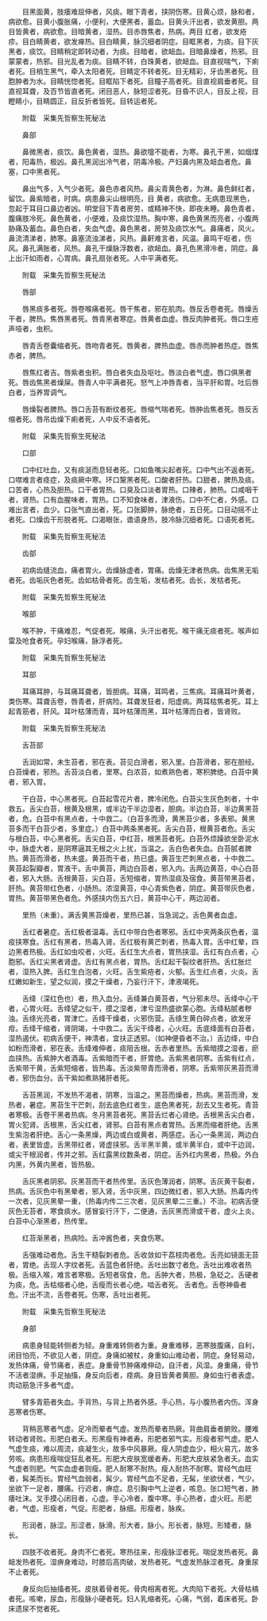 <!-- { "loadSidebar": true } -->
　　目黑面黄，肢痿难屈伸者，风痰。眼下青者，挟阴伤寒。目黄心烦，脉和者，病欲愈。目黄小腹胀痛，小便利，大便黑者，蓄血。目黄头汗出者，欲发黄胆。两目皆黄者，病欲愈。目暗黄者，湿热。目赤唇焦者，热病。两目 红者，欲发疮疹。目白睛黄者，欲发瘅热。目白睛黄，脉沉细者阴症。目眶黑者，为痰。目下灰黑者，痰饮。目睛稍定即转动者，为痰。目暗者，欲衄血。目暗鼻燥者，热邪。目蒙蒙者，热邪。目光乱者为痰。目睛不转，白珠黄者，欲衄血。目直视喘气，下痢者死。目梢生黑气，牵入太阳者死。目睛定不转者死。目无精彩，牙齿黑者死。目胞肿者为水。目睛恍惚者死。目眶陷下者死。目瞳子高者死。目直视肩垂者死。目直视耳聋，及百节皆直者死。闭目恶人，脉短涩者死。目昏不识人，目反上视，目瞪睛小，目睛圆正，目反折者皆死。目转运者死。

　　附载　采集先哲察生死秘法

　　鼻部

　　鼻微黑者，痰饮。鼻色黄者，湿热。鼻欲嚏不能者，为寒。鼻孔干黑，如烟煤者，阳毒热，极凶。鼻孔黑润出冷气者，阴毒冷极。产妇鼻内黑及衄血者危。鼻塞，口中黑者死。

　　鼻出气多，入气少者死。鼻色赤者风热。鼻尖青黄色者，为淋。鼻色鲜红者，留饮。鼻紫暗者，时病。病患鼻尖山根明亮，目 黄者，病欲愈。无病患现黑色，忽起于耳目口鼻边者凶。明堂目下青者房劳，或精神不快，即夜未睡。鼻色青者，腹痛肢冷死。鼻色黄者，小便难，及痰饮湿热。胸中寒，鼻色黄黑而亮者，小腹两胁痛及蓄血。鼻色白者，失血气虚。鼻色黑者，房劳及痰饮水气。鼻痛者，风火。鼻流清涕者，肺寒。鼻塞流浊涕者，风热。鼻鼾难言者，风温。鼻鸣干呕者，伤风。鼻孔满胀者，风热。鼻孔干燥脉浮数者，欲衄血。鼻孔色黑滑冷者，阴症。鼻上出汗如雨者，心胃病。鼻孔扇张者死。人中平满者死。

　　附载　采集先哲察生死秘法

　　唇部

　　唇黑痰多者死。唇卷喉痛者死。唇干焦者，邪在肌肉。唇反舌卷者死。唇燥舌干者，脾热。焦唇黑者死。唇青黑者寒症。唇黄者血虚。唇反肉肿者死。唇口生疮声哑者，虫积。

　　唇青舌卷囊缩者死。唇吻青者死。唇黄者，脾热血虚。唇赤而肿者热症。唇焦赤者，脾热。

　　唇焦红者吉。唇紫者虫积。唇白者失血及呕吐。唇淡白者气虚。唇口俱黑者死。唇齿焦黑者燥屎。唇青人中平满者死。怒气上冲唇青者，当平肝和胃。吐后唇白者，当养胃调气。

　　唇燥裂者脾热。唇口舌苔有断纹者死。唇缩气喘者死。唇肿齿焦者死。唇反舌缩者死。唇吊齿燥下痢者死，人中反不语者死。

　　附载　采集先哲察生死秘法

　　口部

　　口中红吐血，又有痰涎而息轻者死。口如鱼嘴尖起者死。口中气出不返者死。口噤难言者痉症，及痰厥中寒。环口黧黑者死。口酸者肝热。口甜者，脾热及痰。口苦者，心热及胆热。口干者胃热。口臭及口淡者胃热。口辣者，肺热。口咸咽干者，肾热。口有血腥味者，胃热。口不知食味者，津液伤。口中不仁者，外感。口难出言者，血少。口张气直出者，死。口张脚肿，脉绝者，五日死。口目动摇不止者死。口燥齿干形脱者死。口渴眼张，谵语身热，肢冷脉沉细者死。口语死者死。

　　附载　采集先哲察生死秘法

　　齿部

　　初病齿缝流血，痛者胃火。齿燥脉虚者，胃痛。齿燥无津者热病。齿焦黑无垢者死。齿垢灰色者死。齿如枯骨者死。齿生垢，发枯者死。齿长，发枯者死。

　　附载　采集先哲察生死秘法

　　喉部

　　喉不肿，干痛难忍，气促者死。喉痛，头汗出者死。喉干痛无痰者死。喉声如雷及呛食者死。孕妇喉痛，脉浮者死。

　　附载　采集先哲察生死秘法

　　耳部

　　耳痛耳肿，与耳痛耳聋者，皆胆病。耳痛，耳鸣者，三焦病。耳痛耳叶黄者，类伤寒。耳聋舌卷，唇青者，肝病险。耳聋发狂者，阳虚病。两耳枯焦者死。耳上起青筋者，肝风。耳叶枯薄而青，耳叶枯薄而黑，耳叶枯薄而白者，皆肾败。

　　附载　采集先哲察生死秘法

　　舌苔部

　　舌润如常，未生苔者，邪在表。苔见白滑者，邪入里。白苔滑者，邪在胆经。白苔燥者，邪热。舌苔淡白者，里寒。白浓苔，如煮熟色者，寒积脾绝。白苔中黄者，邪入胃。

　　干白苔，中心黑者死。白苔起雪花片者，脾冷闭危。白苔尖生灰色刺者，十中救五。舌尖白苔，根黄及根黑，或半边干半边湿者，胆病。半边白苔，半边黄黑苔者，危。白苔中有黑点者，十中救二。（白苔多而滑，黄黑苔少者，多表邪。黄黑苔多而干白苔少者，多里症。）白苔中两条黑者死。舌尖白苔，根黄苔者危。舌尖与根白苔，中心黑者死。舌尖白苔，中红苔，根黑苔者死。白苔外烦躁欲坐卧泥水中，脉虚大者，是阴寒逼其无根之火上扰，当温之。舌白色者失血。白苔腻者脾热。黄苔而滑者，热未盛。黄苔而干者，热已盛。黄苔生芒刺黑点者，十中救二。黄苔起裂瓣者，胃液干。舌中黄苔，两边白苔者，邪入内。舌两边黄苔，中心白苔者，邪入大肠。舌根黄苔，尖白苔，舌短缩者，胃热湿痰及宿食。黄苔带黑苔者，肝热。黄苔带红色者，小肠热。浓湿黄苔，中心青紫色者，阴症。黄苔带灰色者，胃热。黄苔带黑色者危。外感挟内伤五六日，黄苔中心干，两边润者。

　　里热（未重）。满舌黄黑苔燥者，里热已甚，当急润之。舌色黄者血虚。

　　舌红者暑症。舌红极者温毒。舌红中带白色者寒邪。舌红中夹两条灰色者，温疫挟寒食。舌红有黑者，热毒入肾。舌红极有黄芒刺者，热毒入胃。舌中红晕，四边黑者热极。舌红如虫咬者，火旺。舌红生大点者，胃热挟湿。舌红有白点者，心胞邪。舌红尖黑者肾虚。舌红有黑点者，胃热。舌红起干裂纹者肝热。舌红胀烂者，湿热入脾。舌红生白泡者，火旺。舌生紫疮者，火郁。舌生红点者，火炎。舌红嫩如新生，望之似润，摸之干燥者，乃妄行汗下，津液竭死。

　　舌绛（深红色也）者，热入血分。舌绛兼白黄苔者，气分邪未尽。舌绛中心干者，心胃火旺。舌绛望之似干，摸之湿者，津亏湿热盛欲蒙心胞。舌绛粘腻者秽浊。舌绦光亮者，胃津亡。舌绛干燥者，火邪伤营。舌绦生黄白碎点者，欲发牙疳。舌绛干缩者，肾阴竭，十中救二。舌尖干绛者，心火旺。舌底绛面有白苔者，湿热遏伏。初病舌便干，神清者，宜扶正透邪。（如神便昏者不治。）舌边绛，中白如粉而滑者，邪在表。舌绛难伸者，痰阻舌根。舌赤者里热。舌紫暗摸之湿者，瘀血挟热。舌紫肿大者酒毒。舌紫暗而干者，肝胃绝。舌紫黑者阴寒。舌紫有红点，舌紫带干黄，舌紫短缩者，皆热毒。舌淡紫带青而滑者，阴寒。舌紫带灰黑苔而滑者，邪伤血分。舌干紫如煮熟猪肝者死。

　　舌苔黑润，不发热不渴者，阴寒，当温之。黑苔而燥者，热病。黑苔而滑，发热者，暑症。黑苔生干芒刺，刮去底色红者生，底色黑者死，刮去又生者死。青苔者寒极。舌卷干黑者热病。冬月黑苔者死。黑苔舌烂者心肾绝。舌根黑舌尖白者，胃火犯肾。舌根黑，舌尖红者，肾邪。白苔有黑点者胃热。舌黑而缩者肝绝。舌黑生紫泡者肝绝。舌心一条黑燥，两边或白或黄者，两感症。舌心一条黑润，两边白者，表里皆虚。舌黑带红者，肾虚挟邪。舌半黑半黄，或半黄半白，或中干边润，或尖干根润者，传并之邪。舌红露黑纹数条者，阴症。舌外红内黑者，热极。外白内黑，外黄内黑者，皆热极。

　　舌灰黑者阴邪。灰黑苔而干者热传里。舌灰色薄润者，阴寒。舌灰黄干裂者，热病。舌灰色中有黑晕者，邪入肾。舌中灰黑，四边微红者，邪入大肠。热毒内传一次者，见灰黑晕一重，（热毒内传二三次者，见灰黑晕二三重。）不治。初病舌便灰色无苔者，寒食痰水。感冒妄行汗下，二便通，舌灰黑而滑或干者，虚火上炎。白苔中心渐黑者，热传里。

　　红苔渐黑者，热病险。舌冲酱色者，夹食伤寒。

　　舌强难动者危。舌生干糙裂刺者危。舌收敛如干荔枝肉者危。舌亮如镜面无苔者，胃绝。舌现人字纹者死。舌蓝色者肝绝。舌吐出数寸者危。舌吐出难收者热极。舌缩入喉，难言者寒极。舌短者宿食，危。舌肿大者，热极，急砭之。舌硬者为痰，危。舌枯缩者心绝，舌瘦而长者心绝。啮舌者死。 舌者危。舌卷神昏者危。汗出不流，舌卷者死。伤寒，舌吐出者死。

　　附载　采集先哲察生死秘法

　　身部

　　病患身轻能转侧者为轻。身重难转侧者为重。身重难移，恶寒肢腹痛，自利，闭目怕亮，不欲见人者，阴症。身痛如被杖，身重如山难动者，阴症。身轻易动，发热体痛，骨节痛者，表症。身重骨节肿痛难伸动，自汗者，风湿。身重痛，骨节不活者湿痹。手足抽搐，身反向后者，痉病。身目皆黄者黄胆。身如虫行者表虚。肉动筋急汗多者气虚。

　　臂多青筋者失血。手背热，与背上热者外感。手心热，与小腹热者内伤。浑身恶寒者伤寒。

　　背稍恶寒者气虚。足冷而晕者气虚。发热而晕者热厥。背曲肩垂者腑败。腰难转动者肾败。形肥白者夭。形黑瘦有神者寿。形肥者邪气实。形瘦者邪气虚。肥人气虚生痰，难以周流，痰凝生火，故多中风暴厥。瘦人阴虚血少，相火易亢，故多劳咳。病患形瘦喘促狂乱者死。形肥大皮肤宽缓者寿。形肥大皮肤紧急者夭。血实气虚者则肥。气实血虚者则瘦。肥人耐寒不耐热。瘦人耐热不耐寒。胃经气血旺者，髯美而长。胃经气血弱者，髯少。胃经气血不足者，无髯，坐欲伏者，气少。坐欲下一足者，腰痛。行迟者，痹症。息引胸中气上逆者，咳息。张口短气者，肺痿吐沫。叉手摸心闭目者，心虚。手心冷者，腹中寒。手心热者，虚火旺。形肥者，气虚。形瘦者，气促。形肥者，脉细。形瘦者，脉疾。

　　形润者，脉涩。形涩者，脉滑。形大者，脉小。形长者，脉短。形矮者，脉长。

　　四肢不收者死。身肉不仁者死。寒热往来，形瘦脉涩者死。喘促发热者死。鼻衄发热者死。湿痹身难动，时膝后高肉破，发热者死。气虚发热脉涩者死。身重尿不止者死。

　　身反向后抽搐者死。皮肤着骨者死。骨肉相离者死。大肉陷下者死。大骨枯槁者死。咳嗽，尿血，形瘦脉小硬者死。妇人乳缩者死。心痛，气弱，着床者死。卧床遗尿不觉者死。

